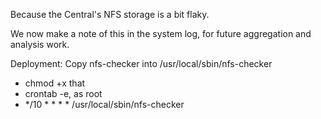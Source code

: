 Because the Central's NFS storage is a bit flaky.


We now make a note of this in the system log, for future aggregation and analysis work.

Deployment: Copy nfs-checker into /usr/local/sbin/nfs-checker

* chmod +x that
* crontab -e, as root 
* */10 * * * * /usr/local/sbin/nfs-checker



